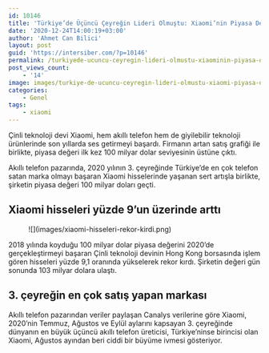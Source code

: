 ```yaml
---
id: 10146
title: 'Türkiye’de Üçüncü Çeyreğin Lideri Olmuştu: Xiaomi’nin Piyasa Değeri 100 Milyar Doları Aştı'
date: '2020-12-24T14:00:19+03:00'
author: 'Ahmet Can Bilici'
layout: post
guid: 'https://intersiber.com/?p=10146'
permalink: /turkiyede-ucuncu-ceyregin-lideri-olmustu-xiaominin-piyasa-degeri-100-milyar-dolari-asti/
post_views_count:
    - '14'
image: images/turkiye-de-ucuncu-ceyregin-lideri-olmustu-xiaomi-piyasa-degeri-100-milyar-dolari-asti.jpeg
categories:
    - Genel
tags:
    - xiaomi
---
```


Çinli teknoloji devi Xiaomi, hem akıllı telefon hem de giyilebilir teknoloji ürünlerinde son yıllarda ses getirmeyi başardı. Firmanın artan satış grafiği ile birlikte, piyasa değeri ilk kez 100 milyar dolar seviyesinin üstüne çıktı.

Akıllı telefon pazarında, 2020 yılının 3. çeyreğinde Türkiye’de en çok telefon satan marka olmayı başaran Xiaomi hisselerinde yaşanan sert artışla birlikte, şirketin piyasa değeri 100 milyar doları geçti.

## Xiaomi hisseleri yüzde 9’un üzerinde arttı

<figure class="wp-block-image size-large">![](images/xiaomi-hisseleri-rekor-kirdi.png)</figure>2018 yılında koyduğu 100 milyar dolar piyasa değerini 2020’de gerçekleştirmeyi başaran Çinli teknoloji devinin Hong Kong borsasında işlem gören hisseleri yüzde 9,1 oranında yükselerek rekor kırdı. Şirketin değeri gün sonunda 103 milyar dolara ulaştı.

## 3. çeyreğin en çok satış yapan markası

Akıllı telefon pazarından veriler paylaşan Canalys verilerine göre Xiaomi, 2020’nin Temmuz, Ağustos ve Eylül aylarını kapsayan 3. çeyreğinde dünyanın en büyük üçüncü akıllı telefon üreticisi, Türkiye’ninse birincisi olan Xiaomi, Ağustos ayından beri ciddi bir büyüme ivmesi gösteriyor.